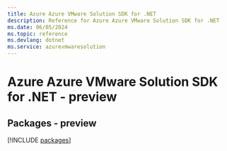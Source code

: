 ```yaml
---
title: Azure Azure VMware Solution SDK for .NET
description: Reference for Azure Azure VMware Solution SDK for .NET
ms.date: 06/05/2024
ms.topic: reference
ms.devlang: dotnet
ms.service: azurevmwaresolution
---
```

# Azure Azure VMware Solution SDK for .NET - preview
## Packages - preview
[!INCLUDE [packages](azure-vmware-solution-index.md)]